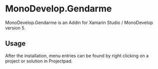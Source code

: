 # MonoDevelop.Gendarme
MonoDevelop.Gendarme is an Addin for Xamarin Studio / MonoDevelop version 5.

Usage
-----

After the installation, menu entries can be found by right clicking on a project or solution in Projectpad.
